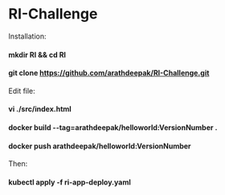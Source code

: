 # RI-Challenge

Installation:

#### mkdir RI && cd RI
#### git clone https://github.com/arathdeepak/RI-Challenge.git

Edit file: 
#### vi ./src/index.html

#### docker build --tag=arathdeepak/helloworld:VersionNumber .
#### docker push arathdeepak/helloworld:VersionNumber

Then:

#### kubectl apply -f ri-app-deploy.yaml

